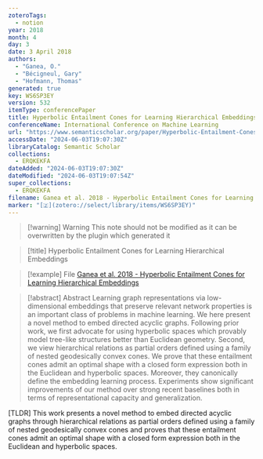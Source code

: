 ```yaml
---
zoteroTags:
  - notion
year: 2018
month: 4
day: 3
date: 3 April 2018
authors:
  - "Ganea, O."
  - "Bécigneul, Gary"
  - "Hofmann, Thomas"
generated: true
key: WS6SP3EY
version: 532
itemType: conferencePaper
title: Hyperbolic Entailment Cones for Learning Hierarchical Embeddings
conferenceName: International Conference on Machine Learning
url: "https://www.semanticscholar.org/paper/Hyperbolic-Entailment-Cones-for-Learning-Embeddings-Ganea-B%C3%A9cigneul/a4e088a3d92f9299b6a8060c21a1082ecb251902"
accessDate: "2024-06-03T19:07:30Z"
libraryCatalog: Semantic Scholar
collections:
  - ERQKEKFA
dateAdded: "2024-06-03T19:07:30Z"
dateModified: "2024-06-03T19:07:54Z"
super_collections:
  - ERQKEKFA
filename: Ganea et al. 2018 - Hyperbolic Entailment Cones for Learning Hierarchical Embeddings
marker: "[🇿](zotero://select/library/items/WS6SP3EY)"
---
```


>[!warning] Warning
> This note should not be modified as it can be overwritten by the plugin which generated it

> [!title] Hyperbolic Entailment Cones for Learning Hierarchical Embeddings

> [!example] File
> [Ganea et al. 2018 - Hyperbolic Entailment Cones for Learning Hierarchical Embeddings](Ganea%20et%20al.%202018%20-%20Hyperbolic%20Entailment%20Cones%20for%20Learning%20Hierarchical%20Embeddings.pdf)

> [!abstract] Abstract
> Learning graph representations via low-dimensional embeddings that preserve relevant network properties is an important class of problems in machine learning. We here present a novel method to embed directed acyclic graphs. Following prior work, we first advocate for using hyperbolic spaces which provably model tree-like structures better than Euclidean geometry. Second, we view hierarchical relations as partial orders defined using a family of nested geodesically convex cones. We prove that these entailment cones admit an optimal shape with a closed form expression both in the Euclidean and hyperbolic spaces. Moreover, they canonically define the embedding learning process. Experiments show significant improvements of our method over strong recent baselines both in terms of representational capacity and generalization.

[TLDR] This work presents a novel method to embed directed acyclic graphs through hierarchical relations as partial orders defined using a family of nested geodesically convex cones and proves that these entailment cones admit an optimal shape with a closed form expression both in the Euclidean and hyperbolic spaces.


